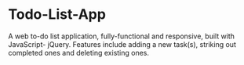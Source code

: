 # Todo-List-App
A web to-do list application, fully-functional and responsive, built with JavaScript- jQuery. Features include adding a new task(s), striking out completed ones and deleting existing ones.  
